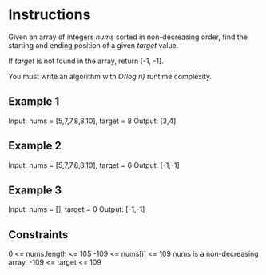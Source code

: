 # Instructions

Given an array of integers *nums* sorted in non-decreasing order, find the starting and ending position of a given *target* value.

If *target* is not found in the array, return [-1, -1].

You must write an algorithm with *O(log n)* runtime complexity.

## Example 1

Input: nums = [5,7,7,8,8,10], target = 8
Output: [3,4]

## Example 2

Input: nums = [5,7,7,8,8,10], target = 6
Output: [-1,-1]

## Example 3

Input: nums = [], target = 0
Output: [-1,-1]

## Constraints

0 <= nums.length <= 105
-109 <= nums[i] <= 109
nums is a non-decreasing array.
-109 <= target <= 109
